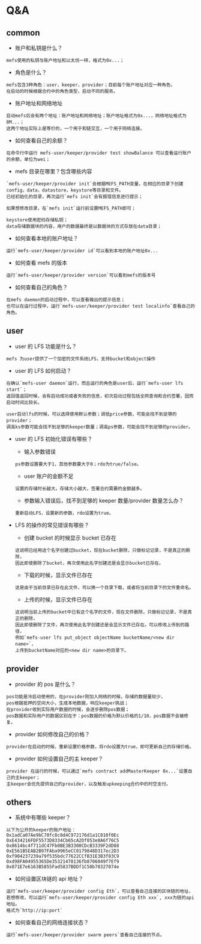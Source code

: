 # Q&A

## common

- 账户和私钥是什么？

```
mefs使用的私钥与账户地址和以太坊一样，格式为0x...；
```

- 角色是什么？

```
mefs包含3种角色：user，keeper，provider；目前每个账户地址对应一种角色，
在启动的时候根据合约中的角色类型，启动不同的服务。
```

- 账户地址和网络地址

```
启动mefs后会有两个地址：账户地址和网络地址；账户地址格式为0x...，网络地址格式为8M...；
这两个地址实际上是等价的，一个用于和链交互，一个用于网络连接。
```

- 如何查看自己的余额？

```
在命令行中运行 mefs-user/keeper/provider test showBalance 可以查看运行账户的余额，单位为wei；
```

- mefs 目录在哪里？包含哪些内容

```
`mefs-user/keeper/provider init`会根据MEFS_PATH变量，在相应的目录下创建config，data，datastore，keystore等目录和文件。
已经初始化的目录，再次运行`mefs init`会有报错信息进行提示；

如果想修改目录，在`mefs init`运行前设置MEFS_PATH即可；

keystore使用密码存储私钥；
data存储数据块的内容，用户的数据最终是以数据块的方式存放在data目录；
```

- 如何查看本地的账户地址？

```
运行`mefs-user/keeper/provider id`可以看到本地的账户地址0x...
```

- 如何查看 mefs 的版本

```
运行`mefs-user/keeper/provider version`可以看到mefs的版本号
```

- 如何查看自己的角色？

```
在mefs daemon的启动过程中，可以查看输出的提示信息；
也可以在运行过程中，运行`mefs-user/keeper/provider test localinfo`查看自己的角色。
```

## user

- user 的 LFS 功能是什么？

```
mefs 为user提供了一个加密的文件系统LFS，支持bucket和object操作
```

- user 的 LFS 如何启动？

```
在确认`mefs-user daemon`运行，而且运行的角色是user后，运行`mefs-user lfs start`；
返回值返回时候，会有启动成功或者失败的信息，初次启动过程包括全网查询和合约签署，因而启动时间比较长。

user启动lfs的时候，可以选择使用默认参数；调低price参数，可能会找不到足够的provider；
调高ks参数可能会找不到足够的keeper数量；调高ps参数，可能会找不到足够的provider。
```

- user 的 LFS 初始化错误有哪些？

  - 输入参数错误

  ```
  ps参数设置要大于1，其他参数要大于0；rdo为true/false。
  ```

  - user 账户的金额不足

  ```
  设置的存储时长越大，存储大小越大，签署合约需要的金额越多。
  ```

  - 参数输入错误后，找不到足够的 keeper 数量/provider 数量怎么办？

  ```
  重新启动LFS，设置新的参数，rdo设置为true。
  ```

- LFS 的操作的常见错误有哪些？

  - 创建 bucket 的时候显示 bucket 已存在

  ```
  这说明已经用这个名字创建过bucket，现在bucket删除，只做标记记录，不是真正的删除，
  因此即使删除了bucket，再次使用此名字创建还是会显示bucket已存在。
  ```

  - 下载的时候，显示文件已存在

  ```
  这是由于当前目录已存在此文件，可以换一个目录下载，或者将当前目录下的文件重命名。
  ```

  - 上传的时候，显示文件已存在

  ```
  这说明当前上传的bucket中已有这个名字的文件，现在文件删除，只做标记记录，不是真正的删除，
  因此即使删除了文件，再次使用此名字创建还是会显示文件已存在。可以修改上传到的路径，
  例如`mefs-user lfs put_object objectName bucketName/<new dir name>`，
  上传到bucketName对应的<new dir name>的目录下。
  ```

## provider

- provider 的 pos 是什么？

```
pos功能是冷启动使用的，在provider刚加入网络的时候，存储的数据量较少，
pos根据抵押的空间大小，生成本地数据，响应keeper挑战；
在provider收到实际用户数据的时候，会逐步删除pos数据；
pos数据和实际用户的数据区别在于：pos数据的价格为默认价格的1/10，pos数据不会被修复。
```

- provider 如何修改自己的价格？

```
provider在启动的时候，重新设置价格参数，将rdo设置为true，即可更新自己的存储价格。
```

- provider 如何设置自己的主 keeper？

```
provider 在运行的时候，可以通过`mefs contract addMasterKeeper 0x...`设置自己的主keeper；
主keeper会优先提供自己的provider，以及触发upkeeping合约中的时空支付。
```

## others

- 系统中有哪些 keeper？

```
以下为公开的keeper的账户地址：
0x1adCa07Ae9bC70fc8c8d4C972176d1a1C810f0Ec
0xE434216FDF5573D8334Cb65cA2Df053e8A6f76C5
0x0614bc4f711dC47Fb0BE3B3300CDcB3339F2dD88
0xE561B5EAB2B97FAba9965eCC0179848D317ec2D3
0xf904237239a79f535bdc77622CCfB31E3B3f83C9
0xd98FA04955365De35321478136fb8706049f7Ef9
0x071E7e6163B5855Fad5837BDDf1C50b70327074e
```

- 如何设置区块链的 api 地址？

```
运行`mefs-user/keeper/provider config Eth`，可以查看自己连接的区块链的地址，
若想修改，可以运行`mefs-user/keeper/provider config Eth xxx`, xxx为链的api地址。
格式为`http://ip:port`
```

- 如何查看自己的网络连接状态？

```
运行`mefs-user/keeper/provider swarm peers`查看自己连接的节点。
```
